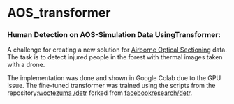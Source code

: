 # AOS_transformer

### Human Detection on AOS-Simulation Data UsingTransformer:
A challenge for creating a new solution for [Airborne Optical Sectioning](https://github.com/JKU-ICG/AOS) data. The task is to detect injured people in the forest with thermal images taken with a drone.

The implementation was done and shown in Google Colab due to the GPU issue. The fine-tuned transformer was trained using the scripts from the repository:[woctezuma
/detr](https://github.com/woctezuma/detr) forked from [facebookresearch/detr](https://github.com/facebookresearch/detr).
